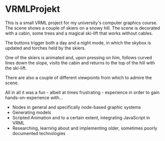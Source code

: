 # VRMLProjekt
This is a small VRML project for my university's computer graphics course. 
The scene shows a couple of skiers on a snowy hill. The scene is decorated with a cabin, some trees and a magical ski-lift that works without cables.

The buttons trigger both a day and a night mode, in which the skybox is updated and torches held by the skiers.

One of the skiers is animated and, upon pressing on him, follows curved lines down the slope, visits the cabin and returns to the top of the hill with the ski-lift.

There are also a couple of different viewpoints from which to admire the scene.

All in all it was a fun - albeit at times frustrating - experience in order to gain hands-on-experience with...
- Nodes in general and specifically node-based graphic systems
- Generating models
- Scripted Animation and to a certain extent, integrating JavaScript in VRML
- Researching, learning about and implementing older, sometimes poorly documented technologies
